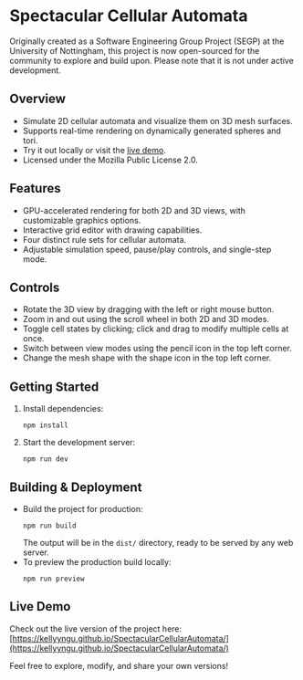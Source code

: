 # Spectacular Cellular Automata

Originally created as a Software Engineering Group Project (SEGP) at the University of Nottingham, this project is now open-sourced for the community to explore and build upon. Please note that it is not under active development.

## Overview

- Simulate 2D cellular automata and visualize them on 3D mesh surfaces.
- Supports real-time rendering on dynamically generated spheres and tori.
- Try it out locally or visit the [live demo](#live-demo).
- Licensed under the Mozilla Public License 2.0.

## Features

- GPU-accelerated rendering for both 2D and 3D views, with customizable graphics options.
- Interactive grid editor with drawing capabilities.
- Four distinct rule sets for cellular automata.
- Adjustable simulation speed, pause/play controls, and single-step mode.

## Controls

- Rotate the 3D view by dragging with the left or right mouse button.
- Zoom in and out using the scroll wheel in both 2D and 3D modes.
- Toggle cell states by clicking; click and drag to modify multiple cells at once.
- Switch between view modes using the pencil icon in the top left corner.
- Change the mesh shape with the shape icon in the top left corner.

## Getting Started

1. Install dependencies:
   ```
   npm install
   ```
2. Start the development server:
   ```
   npm run dev
   ```

## Building & Deployment

- Build the project for production:
  ```
  npm run build
  ```
  The output will be in the `dist/` directory, ready to be served by any web server.
- To preview the production build locally:
  ```
  npm run preview
  ```

## Live Demo

Check out the live version of the project here:  
[https://kellyyngu.github.io/SpectacularCellularAutomata/](https://kellyyngu.github.io/SpectacularCellularAutomata/)

Feel free to explore, modify, and share your own versions!
